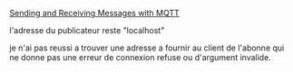 [Sending and Receiving Messages with MQTT](https://www.ev3dev.org/docs/tutorials/sending-and-receiving-messages-with-mqtt/)

l'adresse du publicateur reste "localhost"

je n'ai pas reussi a trouver une adresse a fournir au client de l'abonne qui ne donne pas une erreur de connexion refuse ou d'argument invalide.
